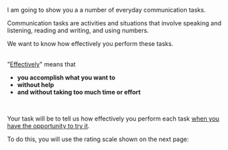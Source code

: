 


I am going to show you a a number of everyday communication tasks.

Communication tasks are activities and situations that involve speaking and listening, reading and writing, and using numbers. 

We want to know how effectively you perform these tasks.
<br><br>


"<span style="text-decoration: underline">Effectively</span>" means that

  - **you accomplish what you want to**
  - **without help**
  - **and without taking too much time or effort**

<br>

Your task will be to tell us how effectively you perform each task <span style="text-decoration: underline">when you have the opportunity to try it</span>.

To do this, you will use the rating scale shown on the next page:

